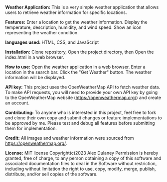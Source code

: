**Weather Application:** 
This is a very simple weather application that allows users to retrieve weather information for specific locations.

**Features:**
Enter a location to get the weather information. 
Display the temperature, description, humidity, and wind speed. 
Show an icon representing the weather condition.

**languages used:** 
HTML, CSS, and JavaScript

**Installation:** 
Clone repository, Open the project directory, then Open the index.html in a web browser.

**How to use:**
Open the weather application in a web browser. Enter a location in the search bar. Click the "Get Weather" button. The weather information will be displayed.

**API key:** 
This project uses the OpenWeatherMap API to fetch weather data. To make API requests, you will need to provide your own API key by going to the OpenWeatherMap website (https://openweathermap.org/) and create an account.

**Contributing:** 
To anyone who is interested in this project, feel free to fork and clone their own copy and submit changes or feature implementations to be approved by me. Please test and debug all features before submitting them for implementation.

**Credit:** 
All images and weather information were sourced from https://openweathermap.org/.

**License:** 
MIT license Copyright(c)2023 Alex Dulaney 
Permission is hereby granted, free of charge, to any person obtaining a copy of this software and associated documentation files to deal in the Software without restriction, including without limitation the right to use, copy, modify, merge, publish, distribute, and/or sell copies of the software.
